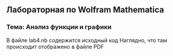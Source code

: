 ## Лабораторная по Wolfram Mathematica
### Тема: Анализ функции и графики
В файле lab4.nb содержится исходный код
Наглядно, что там происходит отображено в файле PDF 
